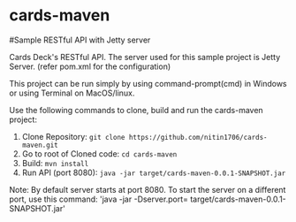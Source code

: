 # cards-maven

#Sample RESTful API with Jetty server


Cards Deck's RESTful API. 
The server used for this sample project is Jetty Server. (refer pom.xml for the configuration)

This project can be run simply by using command-prompt(cmd) in Windows or using Terminal on MacOS/linux.

Use the following commands to clone, build and run the cards-maven project:
1. Clone Repository: `git clone https://github.com/nitin1706/cards-maven.git`
2. Go to root of Cloned code: `cd cards-maven`
3. Build: `mvn install`
4. Run API (port 8080):  `java -jar target/cards-maven-0.0.1-SNAPSHOT.jar`

Note: By default server starts at port 8080. To start the server on a different port, use this command:
'java -jar -Dserver.port=<PORT> target/cards-maven-0.0.1-SNAPSHOT.jar'

